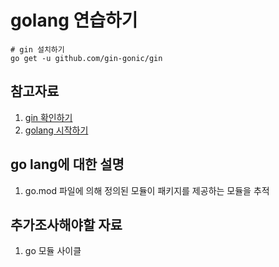 # golang 연습하기

```shell
# gin 설치하기
go get -u github.com/gin-gonic/gin
```

## 참고자료

1. [gin 확인하기](https://gin-gonic.com/ko-kr/docs/quickstart/)
2. [golang 시작하기](https://wooiljeong.github.io/go/go-tutorial-01/)

## go lang에 대한 설명

1. go.mod 파일에 의해 정의된 모듈이 패키지를 제공하는 모듈을 추적

## 추가조사해야할 자료

1. go 모듈 사이클